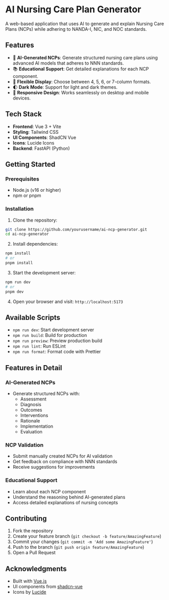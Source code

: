 # AI Nursing Care Plan Generator

A web-based application that uses AI to generate and explain Nursing Care Plans (NCPs) while adhering to NANDA-I, NIC, and NOC standards.

## Features

- 🤖 **AI-Generated NCPs**: Generate structured nursing care plans using advanced AI models that adheres to NNN standards.
- 📚 **Educational Support**: Get detailed explanations for each NCP component.
- 🎨 **Flexible Display**: Choose between 4, 5, 6, or 7-column formats.
- 🌓 **Dark Mode**: Support for light and dark themes.
- 📱 **Responsive Design**: Works seamlessly on desktop and mobile devices.

## Tech Stack

- **Frontend**: Vue 3 + Vite
- **Styling**: Tailwind CSS
- **UI Components**: ShadCN Vue
- **Icons**: Lucide Icons
- **Backend**: FastAPI (Python)

## Getting Started

### Prerequisites

- Node.js (v16 or higher)
- npm or pnpm

### Installation

1. Clone the repository:

```bash
git clone https://github.com/yourusername/ai-ncp-generator.git
cd ai-ncp-generator
```

2. Install dependencies:

```bash
npm install
# or
pnpm install
```

3. Start the development server:

```bash
npm run dev
# or
pnpm dev
```

4. Open your browser and visit: `http://localhost:5173`

## Available Scripts

- `npm run dev`: Start development server
- `npm run build`: Build for production
- `npm run preview`: Preview production build
- `npm run lint`: Run ESLint
- `npm run format`: Format code with Prettier

## Features in Detail

### AI-Generated NCPs

- Generate structured NCPs with:
  - Assessment
  - Diagnosis
  - Outcomes
  - Interventions
  - Rationale
  - Implementation
  - Evaluation

### NCP Validation

- Submit manually created NCPs for AI validation
- Get feedback on compliance with NNN standards
- Receive suggestions for improvements

### Educational Support

- Learn about each NCP component
- Understand the reasoning behind AI-generated plans
- Access detailed explanations of nursing concepts

## Contributing

1. Fork the repository
2. Create your feature branch (`git checkout -b feature/AmazingFeature`)
3. Commit your changes (`git commit -m 'Add some AmazingFeature'`)
4. Push to the branch (`git push origin feature/AmazingFeature`)
5. Open a Pull Request

## Acknowledgments

- Built with [Vue.js](https://vuejs.org/)
- UI components from [shadcn-vue](https://www.shadcn-vue.com/)
- Icons by [Lucide](https://lucide.dev/)
